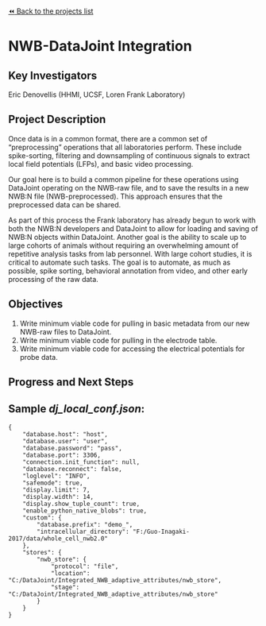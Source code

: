 [:rewind: Back to the projects list](../../README.md#ProjectsList)

<!-- For information on how to write GitHub .md files see https://guides.github.com/features/mastering-markdown/ -->

# NWB-DataJoint Integration

## Key Investigators

Eric Denovellis (HHMI, UCSF, Loren Frank Laboratory)

## Project Description

Once data is in a common format, there are a common set of “preprocessing” operations that all laboratories perform. These include spike-sorting, filtering and downsampling of continuous signals to extract local field potentials (LFPs), and basic video processing.

Our goal here is to build a common pipeline for these operations using DataJoint operating on the NWB-raw file, and to save the results in a new NWB:N file (NWB-preprocessed). This approach ensures that the preprocessed data can be shared.

As part of this process the Frank laboratory has already begun to work with both the NWB:N developers and DataJoint to allow for loading and saving of NWB:N objects within DataJoint. Another goal is the ability to scale up to large cohorts of animals without requiring an overwhelming amount of repetitive analysis tasks from lab personnel. With large cohort studies, it is critical to automate such tasks. The goal is to automate, as much as possible, spike sorting, behavioral annotation from video, and other early processing of the raw data.

## Objectives

1. Write minimum viable code for pulling in basic metadata from our new NWB-raw files to DataJoint.
2. Write minimum viable code for pulling in the electrode table.
3. Write minimum viable code for accessing the electrical potentials for probe data.


## Progress and Next Steps

<!--Populate this section as you are making progress before/during/after the hackathon-->
<!--Describe the progress you have made on the project,e.g., which objectives you have achieved and how.-->
<!--Describe the next steps you are planing to take to complete the project.-->


## Sample *dj_local_conf.json*:
```json*
{
    "database.host": "host",
	"database.user": "user",
	"database.password": "pass",
    "database.port": 3306,
    "connection.init_function": null,
    "database.reconnect": false,
    "loglevel": "INFO",
    "safemode": true,
    "display.limit": 7,
    "display.width": 14,
    "display.show_tuple_count": true,
    "enable_python_native_blobs": true,
    "custom": {
        "database.prefix": "demo_",
        "intracellular_directory": "F:/Guo-Inagaki-2017/data/whole_cell_nwb2.0"
    },
    "stores": {
        "nwb_store": {
            "protocol": "file",
            "location": "C:/DataJoint/Integrated_NWB_adaptive_attributes/nwb_store",
            "stage": "C:/DataJoint/Integrated_NWB_adaptive_attributes/nwb_store"
        }
    }
}
```